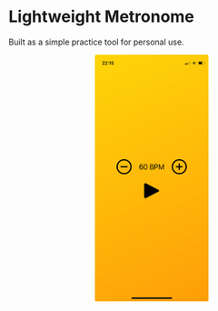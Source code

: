 #  Lightweight Metronome

Built as a simple practice tool for personal use.
<p align="center">
<img src="app-screenshot2.PNG" width="200">
</p>
